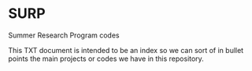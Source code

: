 # SURP
Summer Research Program codes

This TXT document is intended to be an index so we can sort of in bullet points the main projects or codes we have in this repository.
